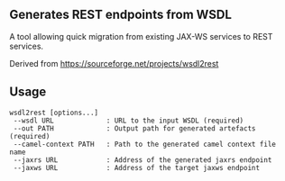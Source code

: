 Generates REST endpoints from WSDL
----------------------------------

A tool allowing quick migration from existing JAX-WS services to REST services.

Derived from https://sourceforge.net/projects/wsdl2rest

Usage
-----

```
wsdl2rest [options...]
 --wsdl URL             : URL to the input WSDL (required)
 --out PATH             : Output path for generated artefacts (required)
 --camel-context PATH   : Path to the generated camel context file name
 --jaxrs URL            : Address of the generated jaxrs endpoint
 --jaxws URL            : Address of the target jaxws endpoint
```
